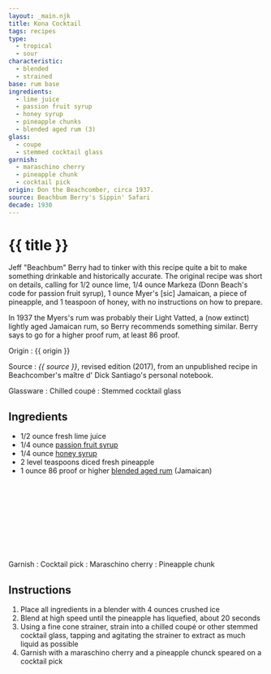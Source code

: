 ```yaml
---
layout: _main.njk
title: Kona Cocktail
tags: recipes
type: 
  - tropical
  - sour
characteristic:
  - blended
  - strained
base: rum base
ingredients:
  - lime juice
  - passion fruit syrup
  - honey syrup
  - pineapple chunks
  - blended aged rum (3)
glass:
  - coupe
  - stemmed cocktail glass
garnish:
  - maraschino cherry
  - pineapple chunk
  - cocktail pick
origin: Don the Beachcomber, circa 1937.
source: Beachbum Berry's Sippin' Safari
decade: 1930
---
```

<!-- markdownlint-disable MD025 -->
# {{ title }}
<!-- markdownlint-disable MD025 -->

Jeff "Beachbum" Berry had to tinker with this recipe quite a bit to make something drinkable and historically accurate. The original recipe was short on details, calling for 1/2 ounce lime, 1/4 ounce Markeza (Donn Beach's code for passion fruit syrup), 1 ounce Myer's [sic] Jamaican, a piece of pineapple, and 1 teaspoon of honey, with no instructions on how to prepare.

In 1937 the Myers's rum was probably their Light Vatted, a (now extinct) lightly aged Jamaican rum, so Berry recommends something similar. Berry says to go for a higher proof rum, at least 86 proof.

Origin
  : {{ origin }}

Source
  : <cite>{{ source }}</cite>, revised edition (2017), from an unpublished recipe in Beachcomber's <span lang="fr">maître d'</span> Dick Santiago's personal notebook.

Glassware
  : Chilled coupé
  : Stemmed cocktail glass

## Ingredients

* 1/2 ounce fresh lime juice
* 1/4 ounce [passion fruit syrup](/mixes/passion-fruit-syrup/)
* 1/4 ounce [honey syrup](/mixes/honey-syrup/)
* 2 level teaspoons diced fresh pineapple
* 1 ounce 86 proof or higher [blended aged rum](/rums/05-rum-blended-aged/) (Jamaican)<icon-l space="1em" class="bigger" label="(3)"><span class="with-icon"><svg class="icon"><use href="/assets/images/icons/circle-3.svg#circle-3"></use></svg></span></icon-l>

Garnish
  : Cocktail pick
  : Maraschino cherry
  : Pineapple chunk

## Instructions

1. Place all ingredients in a blender with 4 ounces crushed ice
2. Blend at high speed until the pineapple has liquefied, about 20 seconds
3. Using a fine cone strainer, strain into a chilled coupé or other stemmed cocktail glass, tapping and agitating the strainer to extract as much liquid as possible
4. Garnish with a maraschino cherry and a pineapple chunck speared on a cocktail pick
